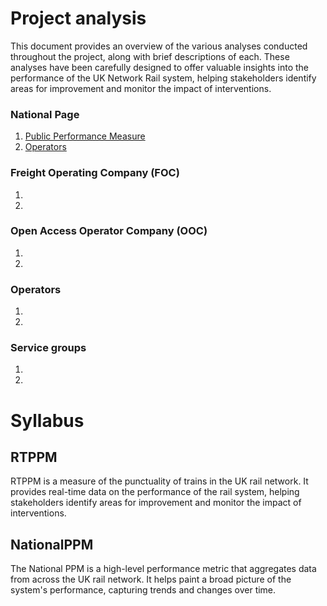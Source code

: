 # Project analysis
This document provides an overview of the various analyses conducted throughout the project, along with brief descriptions of each. These analyses have been carefully designed to offer valuable insights into the performance of the UK Network Rail system, helping stakeholders identify areas for improvement and monitor the impact of interventions.

### National Page
1. [Public Performance Measure](topics_analisis/rtppmdata.nationalpage.nationalppm.md)
2. [Operators](topics_analisis/rtppmdata.nationalpage.operator.md)

### Freight Operating Company (FOC)
1.
2.

### Open Access Operator Company (OOC)
1.
2.

### Operators
1.
2.

### Service groups
1.
2.

# Syllabus

## RTPPM
RTPPM is a measure of the punctuality of trains in the UK rail network. It provides real-time data on the performance of the rail system, helping stakeholders identify areas for improvement and monitor the impact of interventions.


## NationalPPM
The National PPM is a high-level performance metric that aggregates data from across the UK rail network. It helps paint a broad picture of the system's performance, capturing trends and changes over time.
